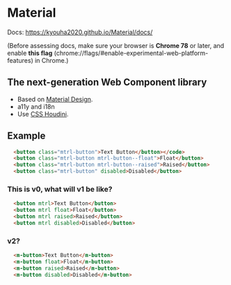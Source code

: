# Material

Docs: https://kyouha2020.github.io/Material/docs/

(Before assessing docs, make sure your browser is **Chrome 78** or later, and enable
**this flag** (chrome://flags/#enable-experimental-web-platform-features) in Chrome.)

## The next-generation Web Component library

* Based on [Material Design](https://material.io/).
* a11y and i18n
* Use [CSS Houdini](https://ishoudinireadyyet.com/).

## Example

```html
  <button class="mtrl-button">Text Button</button></code>
  <button class="mtrl-button mtrl-button--float">Float</button>
  <button class="mtrl-button mtrl-button--raised">Raised</button>
  <button class="mtrl-button" disabled>Disabled</button>
```

### This is v0, what will v1 be like?

```html
  <button mtrl>Text Button</button>
  <button mtrl float>Float</button>
  <button mtrl raised>Raised</button>
  <button mtrl disabled>Disabled</button>
```

### v2?

```html
  <m-button>Text Button</m-button>
  <m-button float>Float</m-button>
  <m-button raised>Raised</m-button>
  <m-button disabled>Disabled</m-button>
```
